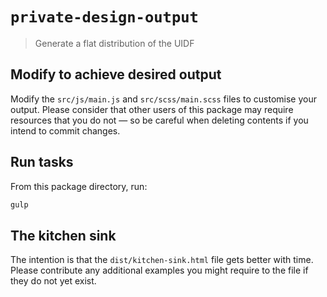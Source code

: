 # `private-design-output`

> Generate a flat distribution of the UIDF

## Modify to achieve desired output

Modify the `src/js/main.js` and `src/scss/main.scss` files to customise your
output. Please consider that other users of this package may require resources
that you do not — so be careful when deleting contents if you intend to commit
changes.

## Run tasks

From this package directory, run:

```bash
gulp
```

## The kitchen sink

The intention is that the `dist/kitchen-sink.html` file gets better with time.
Please contribute any additional examples you might require to the file if they
do not yet exist.

